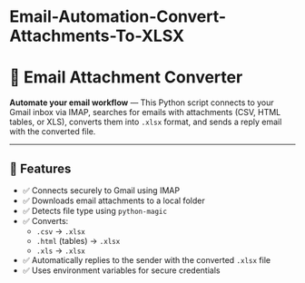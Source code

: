 # Email-Automation-Convert-Attachments-To-XLSX
# 📩 Email Attachment Converter

**Automate your email workflow** — This Python script connects to your Gmail inbox via IMAP, searches for emails with attachments (CSV, HTML tables, or XLS), converts them into `.xlsx` format, and sends a reply email with the converted file.

---

## 🚀 Features

- ✅ Connects securely to Gmail using IMAP
- ✅ Downloads email attachments to a local folder
- ✅ Detects file type using `python-magic`
- ✅ Converts:
  - `.csv` → `.xlsx`
  - `.html` (tables) → `.xlsx`
  - `.xls` → `.xlsx`
- ✅ Automatically replies to the sender with the converted `.xlsx` file
- ✅ Uses environment variables for secure credentials
